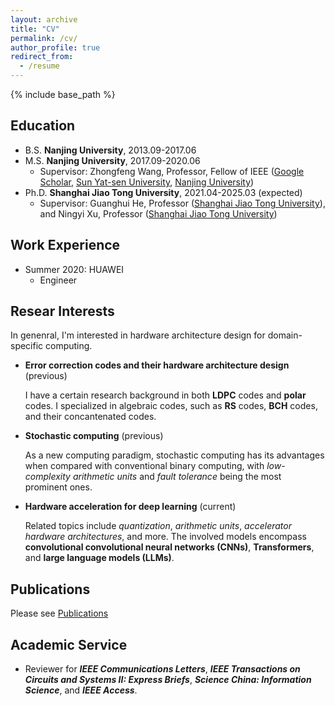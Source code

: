 ```yaml
---
layout: archive
title: "CV"
permalink: /cv/
author_profile: true
redirect_from:
  - /resume
---
```


{% include base_path %}

Education
------
* B.S. **Nanjing University**, 2013.09-2017.06
* M.S. **Nanjing University**, 2017.09-2020.06
  * Supervisor: Zhongfeng Wang, Professor, Fellow of IEEE ([Google Scholar](https://scholar.google.com/citations?user=faC-qekAAAAJ&hl=zh-CN), [Sun Yat-sen University](https://sic.sysu.edu.cn/members/t01/1408707.htm), [Nanjing University](https://ese.nju.edu.cn/wzf_24054/list.htm))
* Ph.D. **Shanghai Jiao Tong University**, 2021.04-2025.03 (expected)
  * Supervisor: Guanghui He, Professor ([Shanghai Jiao Tong University](https://dmne.sjtu.edu.cn/dmne/faculty/heguanghui/)), and Ningyi Xu, Professor ([Shanghai Jiao Tong University](http://www.qingyuan.sjtu.edu.cn/a/xu-ning-yi-1.html))

Work Experience
------
* Summer 2020: HUAWEI
  * Engineer
  
Resear Interests
------
In genenral, I'm interested in hardware architecture design for domain-specific computing.

* **Error correction codes and their hardware architecture design** (previous)
  
  I have a certain research background in both **LDPC** codes and **polar** codes. I specialized in algebraic codes, such as **RS** codes, **BCH** codes, and their concantenated codes.
* **Stochastic computing** (previous)

  As a new computing paradigm, stochastic computing has its advantages when compared with conventional binary computing, with *low-complexity arithmetic units* and *fault tolerance* being the most prominent ones.
* **Hardware acceleration for deep learning** (current)

  Related topics include *quantization*, *arithmetic units*, *accelerator hardware architectures*, and more. The involved models encompass **convolutional convolutional neural networks (CNNs)**, **Transformers**, and **large language models (LLMs)**.

Publications
------
Please see [Publications](https://newdriverlee.github.io/publications/)
  
Academic Service
------
* Reviewer for ***IEEE Communications Letters***, ***IEEE Transactions on Circuits and Systems II: Express Briefs***, ***Science China: Information Science***, and ***IEEE Access***.
